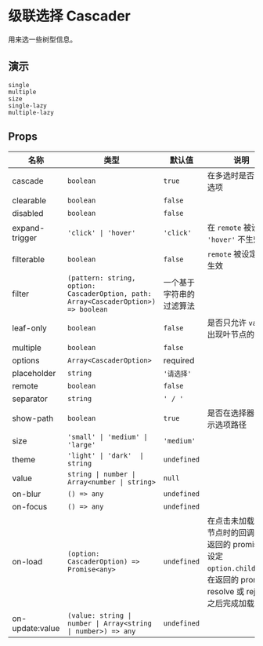 # 级联选择 Cascader
用来选一些树型信息。

## 演示
```demo
single
multiple
size
single-lazy
multiple-lazy
```

## Props
|名称|类型|默认值|说明|
|-|-|-|-|
|cascade|`boolean`|`true`|在多选时是否关联选项|
|clearable|`boolean`|`false`||
|disabled|`boolean`|`false`||
|expand-trigger|`'click' \| 'hover'`|`'click'`|在 `remote` 被设定时 `'hover'` 不生效|
|filterable|`boolean`|`false`|`remote` 被设定时不生效|
|filter|`(pattern: string, option: CascaderOption, path: Array<CascaderOption>) => boolean`|一个基于字符串的过滤算法||
|leaf-only|`boolean`|`false`|是否只允许 `value` 出现叶节点的值|
|multiple|`boolean`|`false`||
|options|`Array<CascaderOption>`|required||
|placeholder|`string`|`'请选择'`||
|remote|`boolean`|`false`||
|separator|`string`|`' / '`||
|show-path|`boolean`|`true`|是否在选择器中显示选项路径|
|size|`'small' \| 'medium' \| 'large'`|`'medium'`||
|theme|`'light' \| 'dark'  \| string`|`undefined`||
|value|`string \| number \| Array<number \| string>`|`null`||
|on-blur|`() => any`|`undefined`||
|on-focus|`() => any`|`undefined`||
|on-load|`(option: CascaderOption) => Promise<any>`|`undefined`|在点击未加载完成节点时的回调，在返回的 promise 中设定 `option.children`，在返回的 promise resolve 或 reject 之后完成加载|
|on-update:value|`(value: string \| number \| Array<string \| number>) => any`|`undefined`||
